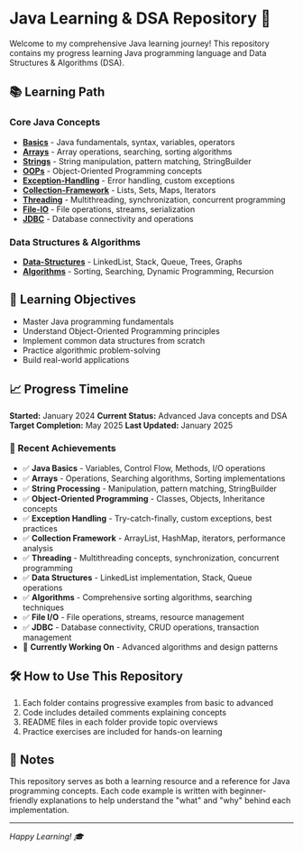 
# Java Learning & DSA Repository 🚀

Welcome to my comprehensive Java learning journey! This repository contains my progress learning Java programming language and Data Structures & Algorithms (DSA).

## 📚 Learning Path

### Core Java Concepts
- **[Basics](./Basics/)** - Java fundamentals, syntax, variables, operators
- **[Arrays](./Arrays/)** - Array operations, searching, sorting algorithms
- **[Strings](./Strings/)** - String manipulation, pattern matching, StringBuilder
- **[OOPs](./OOPs/)** - Object-Oriented Programming concepts
- **[Exception-Handling](./Exception-Handling/)** - Error handling, custom exceptions
- **[Collection-Framework](./Collection-Framework/)** - Lists, Sets, Maps, Iterators
- **[Threading](./Threading/)** - Multithreading, synchronization, concurrent programming
- **[File-IO](./File-IO/)** - File operations, streams, serialization
- **[JDBC](./JDBC/)** - Database connectivity and operations

### Data Structures & Algorithms
- **[Data-Structures](./Data-Structures/)** - LinkedList, Stack, Queue, Trees, Graphs
- **[Algorithms](./Algorithms/)** - Sorting, Searching, Dynamic Programming, Recursion

## 🎯 Learning Objectives

- Master Java programming fundamentals
- Understand Object-Oriented Programming principles
- Implement common data structures from scratch
- Practice algorithmic problem-solving
- Build real-world applications

## 📈 Progress Timeline

**Started:** January 2024
**Current Status:** Advanced Java concepts and DSA
**Target Completion:** May 2025
**Last Updated:** January 2025

### 🎯 Recent Achievements

- ✅ **Java Basics** - Variables, Control Flow, Methods, I/O operations
- ✅ **Arrays** - Operations, Searching algorithms, Sorting implementations
- ✅ **String Processing** - Manipulation, pattern matching, StringBuilder
- ✅ **Object-Oriented Programming** - Classes, Objects, Inheritance concepts
- ✅ **Exception Handling** - Try-catch-finally, custom exceptions, best practices
- ✅ **Collection Framework** - ArrayList, HashMap, iterators, performance analysis
- ✅ **Threading** - Multithreading concepts, synchronization, concurrent programming
- ✅ **Data Structures** - LinkedList implementation, Stack, Queue operations
- ✅ **Algorithms** - Comprehensive sorting algorithms, searching techniques
- ✅ **File I/O** - File operations, streams, resource management
- ✅ **JDBC** - Database connectivity, CRUD operations, transaction management
- 🔄 **Currently Working On** - Advanced algorithms and design patterns

## 🛠️ How to Use This Repository

1. Each folder contains progressive examples from basic to advanced
2. Code includes detailed comments explaining concepts
3. README files in each folder provide topic overviews
4. Practice exercises are included for hands-on learning

## 📝 Notes

This repository serves as both a learning resource and a reference for Java programming concepts. Each code example is written with beginner-friendly explanations to help understand the "what" and "why" behind each implementation.

---
*Happy Learning! 🎓*

